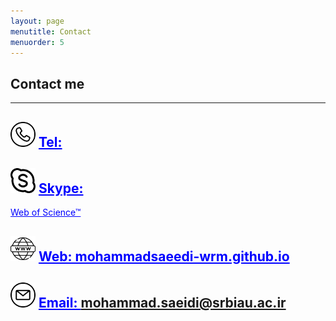 ```yaml
---
layout: page
menutitle: Contact
menuorder: 5
---
```

## __Contact me__
_________________________________________________________________________________________________________________________________________________________________________


## <img width="40" height="40" alt="Target" src="/assets//call.png"> __<a href="" style="color: blue;"> Tel: </a>__ 
## <img width="40" height="40" alt="Target" src="/assets//skype.png"> __<a href="" style="color: blue;">Skype: </a>__ 

<a href="https://www.webofscience.com/wos/author/record/2423812" style="color: blue;">Web of Science™</a>

## <img width="40" height="40" alt="Target" src="/assets//web.png"> __<a href="https://mohammadsaeedi-wrm.github.io/" style="color: blue;">Web: mohammadsaeedi-wrm.github.io </a>__ 
## <img width="40" height="40" alt="Target" src="/assets//email.png"> __<a href="" style="color: blue;">Email: mohammad.saeidi@srbiau.ac.ir </a>__ 
